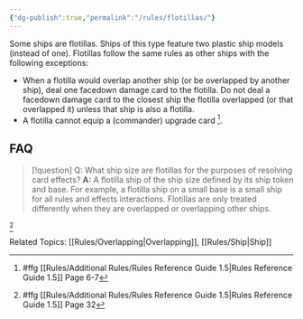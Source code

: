 ```yaml
---
{"dg-publish":true,"permalink":"/rules/flotillas/"}
---
```


Some ships are flotillas. Ships of this type feature two plastic ship models (instead of one). Flotillas follow the same rules as other ships with the following exceptions:

- When a flotilla would overlap another ship (or be overlapped by another ship), deal one facedown damage card to the flotilla. Do not deal a facedown damage card to the closest ship the flotilla overlapped (or that overlapped it) unless that ship is also a flotilla.
- A flotilla cannot equip a  (commander) upgrade card [^1].

## FAQ

> [!question] Q: What ship size are flotillas for the purposes of resolving card effects?
> **A:** A flotilla ship of the ship size defined by its ship token and base. For example, a flotilla ship on a small base is a small ship for all rules and effects interactions. Flotillas are only treated differently when they are overlapped or overlapping other ships.

[^2]

Related Topics: [[Rules/Overlapping\|Overlapping]], [[Rules/Ship\|Ship]]

[^1]: #ffg [[Rules/Additional Rules/Rules Reference Guide 1.5\|Rules Reference Guide 1.5]] Page 6-7
[^2]: #ffg [[Rules/Additional Rules/Rules Reference Guide 1.5\|Rules Reference Guide 1.5]] Page 32
